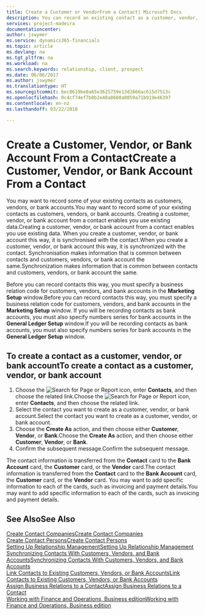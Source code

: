 ```yaml
---
title: Create a Customer or VendorFrom a Contact| Microsoft Docs
description: You can record an existing contact as a customer, vendor, or bank account using existing data and specifying a business relationship.
services: project-madeira
documentationcenter: 
author: jswymer
ms.service: dynamics365-financials
ms.topic: article
ms.devlang: na
ms.tgt_pltfrm: na
ms.workload: na
ms.search.keywords: relationship, client, prospect
ms.date: 06/06/2017
ms.author: jswymer
ms.translationtype: HT
ms.sourcegitcommit: bec0619be0a65e3625759e13d2866ac615d7513c
ms.openlocfilehash: 0c4cf74ef7b0b2e48a8608a0859a71b919e46397
ms.contentlocale: en-nz
ms.lasthandoff: 03/22/2018

---
```

# <a name="create-a-customer-vendor-or-bank-account-from-a-contact"></a><span data-ttu-id="6a0dd-103">Create a Customer, Vendor, or Bank Account From a Contact</span><span class="sxs-lookup"><span data-stu-id="6a0dd-103">Create a Customer, Vendor, or Bank Account From a Contact</span></span>
<span data-ttu-id="6a0dd-104">You may want to record some of your existing contacts as customers, vendors, or bank accounts.</span><span class="sxs-lookup"><span data-stu-id="6a0dd-104">You may want to record some of your existing contacts as customers, vendors, or bank accounts.</span></span> <span data-ttu-id="6a0dd-105">Creating a customer, vendor, or bank account from a contact enables you use existing data.</span><span class="sxs-lookup"><span data-stu-id="6a0dd-105">Creating a customer, vendor, or bank account from a contact enables you use existing data.</span></span> <span data-ttu-id="6a0dd-106">When you create a customer, vendor, or bank account this way, it is synchronised with the contact.</span><span class="sxs-lookup"><span data-stu-id="6a0dd-106">When you create a customer, vendor, or bank account this way, it is synchronized with the contact.</span></span> <span data-ttu-id="6a0dd-107">Synchronisation makes information that is common between contacts and customers, vendors, or bank account the same.</span><span class="sxs-lookup"><span data-stu-id="6a0dd-107">Synchronization makes information that is common between contacts and customers, vendors, or bank account the same.</span></span>

<span data-ttu-id="6a0dd-108">Before you can record contacts this way, you must specify a business relation code for customers, vendors, and bank accounts in the **Marketing Setup** window.</span><span class="sxs-lookup"><span data-stu-id="6a0dd-108">Before you can record contacts this way, you must specify a business relation code for customers, vendors, and bank accounts in the **Marketing Setup** window.</span></span> <span data-ttu-id="6a0dd-109">If you will be recording contacts as bank accounts, you must also specify numbers series for bank accounts in the **General Ledger Setup** window.</span><span class="sxs-lookup"><span data-stu-id="6a0dd-109">If you will be recording contacts as bank accounts, you must also specify numbers series for bank accounts in the **General Ledger Setup** window.</span></span>

## <a name="to-create-a-contact-as-a-customer-vendor-or-bank-account"></a><span data-ttu-id="6a0dd-110">To create a contact as a customer, vendor, or bank account</span><span class="sxs-lookup"><span data-stu-id="6a0dd-110">To create a contact as a customer, vendor, or bank account</span></span>
1. <span data-ttu-id="6a0dd-111">Choose the ![Search for Page or Report](media/ui-search/search_small.png "Search for Page or Report icon") icon, enter **Contacts**, and then choose the related link.</span><span class="sxs-lookup"><span data-stu-id="6a0dd-111">Choose the ![Search for Page or Report](media/ui-search/search_small.png "Search for Page or Report icon") icon, enter **Contacts**, and then choose the related link.</span></span>
2. <span data-ttu-id="6a0dd-112">Select the contact you want to create as a customer, vendor, or bank account.</span><span class="sxs-lookup"><span data-stu-id="6a0dd-112">Select the contact you want to create as a customer, vendor, or bank account.</span></span>
3. <span data-ttu-id="6a0dd-113">Choose the **Create As** action, and then choose either **Customer**, **Vendor**, or **Bank**.</span><span class="sxs-lookup"><span data-stu-id="6a0dd-113">Choose the **Create As** action, and then choose either **Customer**, **Vendor**, or **Bank**.</span></span>
4. <span data-ttu-id="6a0dd-114">Confirm the subsequent message.</span><span class="sxs-lookup"><span data-stu-id="6a0dd-114">Confirm the subsequent message.</span></span>

<span data-ttu-id="6a0dd-115">The contact information is transferred from the **Contact** card to the **Bank Account** card, the **Customer** card, or the **Vendor** card.</span><span class="sxs-lookup"><span data-stu-id="6a0dd-115">The contact information is transferred from the **Contact** card to the **Bank Account** card, the **Customer** card, or the **Vendor** card.</span></span> <span data-ttu-id="6a0dd-116">You may want to add specific information to each of the cards, such as invoicing and payment details.</span><span class="sxs-lookup"><span data-stu-id="6a0dd-116">You may want to add specific information to each of the cards, such as invoicing and payment details.</span></span>

## <a name="see-also"></a><span data-ttu-id="6a0dd-117">See Also</span><span class="sxs-lookup"><span data-stu-id="6a0dd-117">See Also</span></span>
[<span data-ttu-id="6a0dd-118">Create Contact Companies</span><span class="sxs-lookup"><span data-stu-id="6a0dd-118">Create Contact Companies</span></span>](marketing-create-contact-companies.md)  
[<span data-ttu-id="6a0dd-119">Create Contact Persons</span><span class="sxs-lookup"><span data-stu-id="6a0dd-119">Create Contact Persons</span></span>](marketing-create-contact-persons.md)  
[<span data-ttu-id="6a0dd-120">Setting Up Relationship Management</span><span class="sxs-lookup"><span data-stu-id="6a0dd-120">Setting Up Relationship Management</span></span>](marketing-setup-marketing.md)  
[<span data-ttu-id="6a0dd-121">Synchronizing Contacts With Customers, Vendors, and Bank Accounts</span><span class="sxs-lookup"><span data-stu-id="6a0dd-121">Synchronizing Contacts With Customers, Vendors, and Bank Accounts</span></span>](marketing-synchronize-contacts-customers-vendors-bank-accounts.md)  
[<span data-ttu-id="6a0dd-122">Link Contacts to Existing Customers, Vendors, or Bank Accounts</span><span class="sxs-lookup"><span data-stu-id="6a0dd-122">Link Contacts to Existing Customers, Vendors, or Bank Accounts</span></span>](marketing-how-link-contact.md)  
[<span data-ttu-id="6a0dd-123">Assign Business Relations to a Contact</span><span class="sxs-lookup"><span data-stu-id="6a0dd-123">Assign Business Relations to a Contact</span></span>](marketing-business-relations.md#AssignBusRelContact)  
[<span data-ttu-id="6a0dd-124">Working with Finance and Operations, Business edition</span><span class="sxs-lookup"><span data-stu-id="6a0dd-124">Working with Finance and Operations, Business edition</span></span>](ui-work-product.md)

